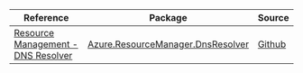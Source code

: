 | Reference | Package | Source |
|---|---|---|
|[Resource Management - DNS Resolver](resourcemanager.dnsresolver-readme.md)|[Azure.ResourceManager.DnsResolver](https://www.nuget.org/packages/Azure.ResourceManager.DnsResolver)|[Github](https://github.com/Azure/azure-sdk-for-net/blob/main/sdk/dnsresolver/Azure.ResourceManager.DnsResolver)|

